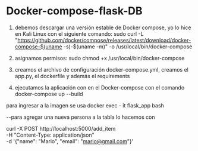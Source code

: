 # Docker-compose-flask-DB

1. debemos descargar una versión estable de Docker compose, yo lo hice en Kali Linux con el siguiente comando: sudo curl -L "https://github.com/docker/compose/releases/latest/download/docker-compose-$(uname -s)-$(uname -m)" -o /usr/local/bin/docker-compose

2. asignamos permisos: sudo chmod +x /usr/local/bin/docker-compose

3. creamos el archivo de configuración docker-compose.yml, creamos el app.py, el dockerfile y además el requirements

4. ejecutamos la aplicación con en el Docker-compose con el comando docker-compose up --build

para ingresar a la imagen se usa docker exec - it flask_app bash

--para agregar una nueva persona a la tabla lo hacemos con 

curl -X POST http://localhost:5000/add_item \
-H "Content-Type: application/json" \
-d '{"name": "Mario", "email": "mario@gmail.com"}'
